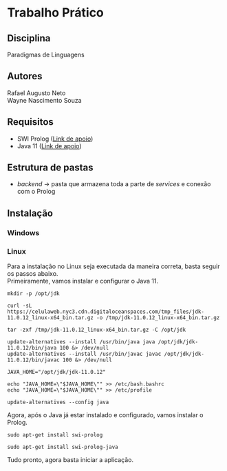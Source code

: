 # Trabalho Prático

## Disciplina
Paradigmas de Linguagens

## Autores
Rafael Augusto Neto  
Wayne Nascimento Souza

## Requisitos
- SWI Prolog ([Link de apoio](https://www.swi-prolog.org/))  
- Java 11 ([Link de apoio](https://www.oracle.com/br/java/technologies/javase/jdk11-archive-downloads.html))

## Estrutura de pastas
- *backend* -> pasta que armazena toda a parte de *services* e conexão com o Prolog

## Instalação

### Windows

### Linux
Para a instalação no Linux seja executada da maneira correta, basta seguir os passos abaixo.  
Primeiramente, vamos instalar e configurar o Java 11.
```
mkdir -p /opt/jdk 
```
```
curl -sL https://celulaweb.nyc3.cdn.digitaloceanspaces.com/tmp_files/jdk-11.0.12_linux-x64_bin.tar.gz -o /tmp/jdk-11.0.12_linux-x64_bin.tar.gz
```
```
tar -zxf /tmp/jdk-11.0.12_linux-x64_bin.tar.gz -C /opt/jdk
```
```
update-alternatives --install /usr/bin/java java /opt/jdk/jdk-11.0.12/bin/java 100 &> /dev/null
update-alternatives --install /usr/bin/javac javac /opt/jdk/jdk-11.0.12/bin/javac 100 &> /dev/null
```
```
JAVA_HOME="/opt/jdk/jdk-11.0.12"
```
```
echo "JAVA_HOME=\"$JAVA_HOME\"" >> /etc/bash.bashrc
echo "JAVA_HOME=\"$JAVA_HOME\"" >> /etc/profile	
```
```
update-alternatives --config java
```
Agora, após o Java já estar instalado e configurado, vamos instalar o Prolog.
```
sudo apt-get install swi-prolog
```
```
sudo apt-get install swi-prolog-java
```
Tudo pronto, agora basta iniciar a aplicação.